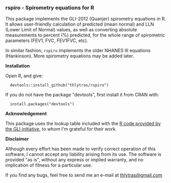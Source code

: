 ### rspiro - Spirometry equations for R

This package implements the GLI-2012 (Quanjer) spirometry equations
in R. It allows user-friendly calculation of predicted (mean normal) 
and LLN (Lower Limit of Normal) values, as well as converting absolute
measurements to percent (%) predicted, for the whole range of spirometric
parameters (FEV1, FVC, FEV1FVC, etc).

In similar fashion, `rspiro` implements the older NHANES III equations (Hankinson). 
More spirometry equations may be added later.

**Installation**

Open R, and give:

      devtools::install_github("thlytras/rspiro")

If you do not have the package "devtools", first install it from CRAN with:

      install.packages("devtools")


**Acknowledgement**

This package uses the lookup table included with the [R code provided by
the GLI initiative](http://www.ers-education.org/guidelines/global-lung-function-initiative/tools/r-macro.aspx), 
to whom I'm grateful for their work.

**Disclaimer**

Although every effort has been made to verify correct operation of this 
software, I cannot accept any liability arising from its use. The 
software is provided "as is", without any express or implied warranty,
and no implication of fitness for a particular use.

If you find any bugs, feel free to send me an e-mail at thlytras@gmail.com
